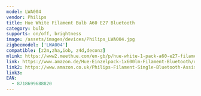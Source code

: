 ```yaml
---
model: LWA004
vendor: Philips
title: Hue White Filament Bulb A60 E27 Bluetooth
category: bulb
supports: on/off, brightness
image: /assets/images/devices/Philips_LWA004.jpg
zigbeemodel: ['LWA004']
compatible: [z2m,zha,iob, z4d,deconz]
mlink: https://www2.meethue.com/en-gb/p/hue-white-1-pack-a60-e27-filament-standard/8718699688820
link: https://www.amazon.de/Hue-Einzelpack-1x600lm-Filament-Bluetooth/dp/B07SNGBWG4
link2: https://www.amazon.co.uk/Philips-Filament-Single-Bluetooth-Assistant/dp/B07SNGBWG4
link3: 
EAN:
  - 8718699688820
---
```

